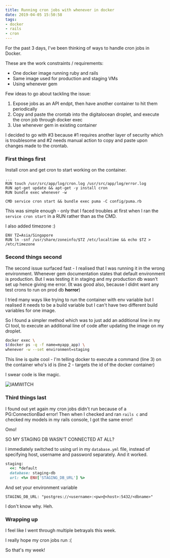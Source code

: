 ```yaml
---
title: Running cron jobs with whenever in docker
date: 2019-04-05 15:50:58
tags:
- docker
- rails
- cron
---
```


For the past 3 days, I've been thinking of ways to handle cron jobs in Docker. <!-- excerpt -->

These are the work constraints / requirements:
- One docker image running ruby and rails
- Same image used for production and staging VMs
- Using whenever gem 

Few ideas to go about tackling the issue:
1. Expose jobs as an API endpt, then have another container to hit them periodically
2. Copy and paste the crontab into the digitalocean droplet, and execute the cron job through docker exec
3. Use whenever gem in existing container

I decided to go with #3 because #1 requires another layer of security which is troublesome and #2 needs manual action to copy and paste upon changes made to the crontab.

### First things first
Install cron and get cron to start working on the container.

```
...
RUN touch /usr/src/app/log/cron.log /usr/src/app/log/error.log
RUN apt-get update && apt-get -y install cron
RUN bundle exec whenever -w

CMD service cron start && bundle exec puma -C config/puma.rb
```

This was simple enough - only that I faced troubles at first when I ran the `service cron start` in a  RUN rather than as the CMD.

I also added timezone :) 

```
ENV TZ=Asia/Singapore
RUN ln -snf /usr/share/zoneinfo/$TZ /etc/localtime && echo $TZ > /etc/timezone
```

### Second things second
The second issue surfaced fast - I realised that I was running it in the wrong environment. Whenever gem documentation states that default environment is production. But I was testing it in staging and my production db wasn't set up hence giving me error. (It was good also, because I didnt want any test crons to run on prod db **horror**)

I tried many ways like trying to run the container with env variable but I realised it needs to be a build variable but I can't have two different build variables for one image.

So I found a simpler method which was to just add an additional line in my CI tool, to execute an additional line of code after updating the image on my droplet.

```bash
docker exec \
$(docker ps -q -f name=myapp_app) \
whenever -w --set environment=staging
```

This line is quite cool - I'm telling docker to execute a command (line 3) on the container who's id is (line 2 - targets the id of the docker container)

I swear code is like magic.

![IAMWITCH](https://media.giphy.com/media/zIwIWQx12YNEI/giphy.gif)

### Third things last
I found out yet again my cron jobs didn't run because of a PG:ConnectionBad error! Then when I checked and ran `rails c` and checked my models in my rails console, I got the same error!

Omo!

SO MY STAGING DB WASN'T CONNECTED AT ALL?

I immediately switched to using url in my `database.yml` file, instead of specifying host, username and password separately. And it worked.

```ruby
staging:
  <<: *default
  database: staging-db
  url: <%= ENV['STAGING_DB_URL'] %>
```

And set your environment variable

```
STAGING_DB_URL: "postgres://<username>:<pw>@<host>:5432/<dbname>"
```
I don't know why. Heh.

### Wrapping up
I feel like I went through multiple betrayals this week. 


I really hope my cron jobs run :( 

So that's my week!